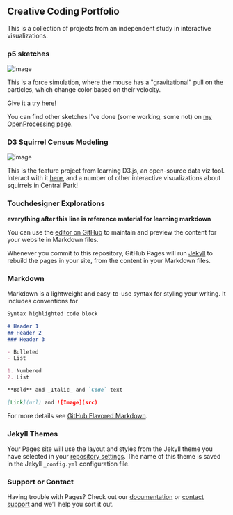 ## Creative Coding Portfolio

This is a collection of projects from an independent study in interactive visualizations.


### p5 sketches

![image](https://user-images.githubusercontent.com/63130693/117043700-6dc21180-acc2-11eb-8d71-72bb223a577b.png)

This is a force simulation, where the mouse has a "gravitational" pull on the particles, which change color based on their velocity.

Give it a try [here](https://aecollier.github.io/portfolio/live_sketches/)!

You can find other sketches I've done (some working, some not) on [my OpenProcessing page](https://openprocessing.org/user/255658?view=activity).


### D3 Squirrel Census Modeling

![image](https://user-images.githubusercontent.com/63130693/117368089-e8805d80-ae77-11eb-9d86-0b7debd97bcc.png)

This is the feature project from learning D3.js, an open-source data viz tool. Interact with it [here](https://observablehq.com/@aecollier/sqrrules), and a number of other interactive visualizations about squirrels in Central Park! 

### Touchdesigner Explorations



**everything after this line is reference material for learning markdown**

You can use the [editor on GitHub](https://github.com/aecollier/portfolio/edit/main/README.md) to maintain and preview the content for your website in Markdown files.

Whenever you commit to this repository, GitHub Pages will run [Jekyll](https://jekyllrb.com/) to rebuild the pages in your site, from the content in your Markdown files.

### Markdown

Markdown is a lightweight and easy-to-use syntax for styling your writing. It includes conventions for

```markdown
Syntax highlighted code block

# Header 1
## Header 2
### Header 3

- Bulleted
- List

1. Numbered
2. List

**Bold** and _Italic_ and `Code` text

[Link](url) and ![Image](src)
```

For more details see [GitHub Flavored Markdown](https://guides.github.com/features/mastering-markdown/).

### Jekyll Themes

Your Pages site will use the layout and styles from the Jekyll theme you have selected in your [repository settings](https://github.com/aecollier/portfolio/settings/pages). The name of this theme is saved in the Jekyll `_config.yml` configuration file.

### Support or Contact

Having trouble with Pages? Check out our [documentation](https://docs.github.com/categories/github-pages-basics/) or [contact support](https://support.github.com/contact) and we’ll help you sort it out.

